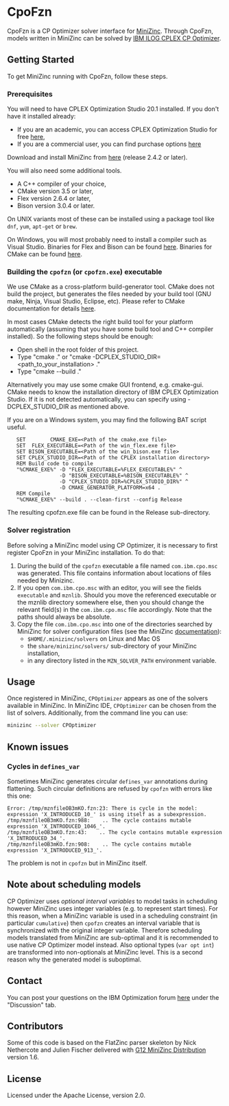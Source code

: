# CpoFzn

CpoFzn is a CP Optimizer solver interface for [MiniZinc](http://www.minizinc.org). 
Through CpoFzn, models written in MiniZinc can be solved by 
[IBM ILOG CPLEX CP Optimizer](https://www.ibm.com/analytics/cplex-cp-optimizer).

## Getting Started

To get MiniZinc running with CpoFzn, follow these steps.

### Prerequisites

You will need to have CPLEX Optimization Studio 20.1 installed.  If you don't have it installed already:

* If you are an academic, you can access CPLEX Optimization Studio for free [here](https://www.ibm.com/academic/technology/data-science),
* If you are a commercial user, you can find purchase options [here](https://www.ibm.com/products/ilog-cplex-optimization-studio)

Download and install MiniZinc from [here](http://www.minizinc.org) (release 2.4.2 or later).

You will also need some additional tools.

  * A C++ compiler of your choice,
  * CMake version 3.5 or later,
  * Flex version 2.6.4 or later,
  * Bison version 3.0.4 or later.

On UNIX variants most of these can be installed using a package tool like `dnf`, `yum`, `apt-get` or `brew`.

On Windows, you will most probably need to install a compiler such as Visual Studio.
Binaries for Flex and Bison can be found [here](https://sourceforge.net/projects/winflexbison).
Binaries for CMake can be found [here](http://cmake.org/download).

### Building the `cpofzn` (or `cpofzn.exe`) executable

We use CMake as a cross-platform build-generator tool. CMake does not build
the project, but generates the files needed by your build tool (GNU make,
Ninja, Visual Studio, Eclipse, etc). Please refer to CMake documentation for
details [here](https://cmake.org/runningcmake).

In most cases CMake detects the right build tool for your platform
automatically (assuming that you have some build tool and C++ compiler
installed). So the following steps should be enough:

  * Open shell in the root folder of this project.
  * Type "cmake ." or "cmake -DCPLEX_STUDIO_DIR=<path_to_your_installation> ."
  * Type "cmake --build ."

Alternatively you may use some cmake GUI frontend, e.g. cmake-gui.
CMake needs to know the installation directory of IBM CPLEX Optimization Studio.
If it is not detected automatically, you can specify using -DCPLEX_STUDIO_DIR
as mentioned above.

If you are on a Windows system, you may find the following BAT script useful.
```
   SET        CMAKE_EXE=<Path of the cmake.exe file>
   SET  FLEX_EXECUTABLE=<Path of the win_flex.exe file>
   SET BISON_EXECUTABLE=<Path of the win_bison.exe file>
   SET CPLEX_STUDIO_DIR=<Path of the CPLEX installation directory>
   REM Build code to compile
   "%CMAKE_EXE%" -D "FLEX_EXECUTABLE=%FLEX_EXECUTABLE%" ^
                 -D "BISON_EXECUTABLE=%BISON_EXECUTABLE%" ^
                 -D "CPLEX_STUDIO_DIR=%CPLEX_STUDIO_DIR%" ^
                 -D CMAKE_GENERATOR_PLATFORM=x64 .
   REM Compile 
   "%CMAKE_EXE%" --build . --clean-first --config Release
```
The resulting cpofzn.exe file can be found in the Release sub-directory.


### Solver registration

Before solving a MiniZinc model using CP Optimizer, it is necessary to first
register CpoFzn in your MiniZinc installation. To do that:

1. During the build of the `cpofzn` executable a file named `com.ibm.cpo.msc`
   was generated.  This file contains information about locations of
   files needed by Minizinc.
2. If you open `com.ibm.cpo.msc` with an editor, you will see the fields
   `executable` and `mznlib`.  Should you move the referenced executable
   or the mznlib directory somewhere else, then you should change the relevant
   field(s) in the `com.ibm.cpo.msc` file accordingly.  Note that the paths
   should always be absolute.
3. Copy the file `com.ibm.cpo.msc` into one of the directories searched by MiniZinc for solver
configuration files (see the MiniZinc [documentation](https://www.minizinc.org/doc-2.5.0/en/fzn-spec.html#solver-configuration-files)):
    * `$HOME/.minizinc/solvers` on Linux and Mac OS
    * the `share/minizinc/solvers/` sub-directory of your MiniZinc installation,
    * in any directory listed in the `MZN_SOLVER_PATH` environment variable.

## Usage

Once registered in MiniZinc, `CPOptimizer` appears as one of the solvers
available in MiniZinc. In MiniZinc IDE, `CPOptimizer` can be chosen from the
list of solvers. Additionally, from the command line you can use:
```sh
minizinc --solver CPOptimizer
```

## Known issues

### Cycles in `defines_var`

Sometimes MiniZinc generates circular `defines_var` annotations during
flattening. Such circular definitions are refused by `cpofzn` with errors like
this one:
```
Error: /tmp/mznfileOB3mKO.fzn:23: There is cycle in the model: expression 'X_INTRODUCED_10_' is using itself as a subexpression.
/tmp/mznfileOB3mKO.fzn:988:    .. The cycle contains mutable expression 'X_INTRODUCED_1046_'.
/tmp/mznfileOB3mKO.fzn:43:    .. The cycle contains mutable expression 'X_INTRODUCED_34_'.
/tmp/mznfileOB3mKO.fzn:908:    .. The cycle contains mutable expression 'X_INTRODUCED_913_'.
```
The problem is not in `cpofzn` but in MiniZinc itself.

## Note about scheduling models

CP Optimizer uses _optional interval variables_ to model tasks in scheduling
however MiniZinc uses integer variables (e.g. to represent start times). For
this reason, when a MiniZinc variable is used in a scheduling constraint (in
particular `cumulative`) then `cpofzn` creates an interval variable that is
synchronized with the original integer variable. Therefore scheduling models
translated from MiniZinc are sub-optimal and it is recommended to use native CP
Optimizer model instead. Also optional types (`var opt int`) are transformed
into non-optionals at MiniZinc level. This is a second reason why the generated
model is suboptimal.

## Contact

You can post your questions on the IBM Optimization forum
[here](http://ibm.biz/DOForums) under the "Discussion" tab.

## Contributors

Some of this code is based on the FlatZinc parser skeleton
by Nick Nethercote and Julien Fischer delivered
with [G12 MiniZinc Distribution](https://www.minizinc.org/g12distrib.html) version 1.6.

## License

Licensed under the Apache License, version 2.0.
